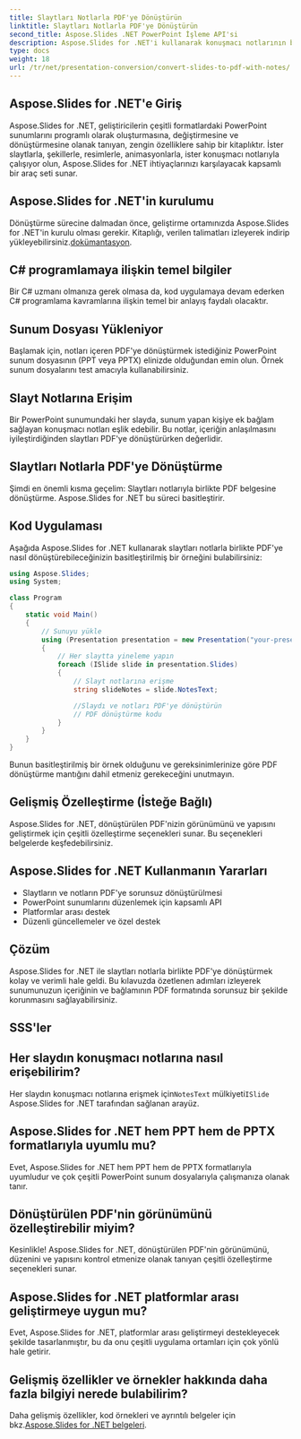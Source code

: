 ```yaml
---
title: Slaytları Notlarla PDF'ye Dönüştürün
linktitle: Slaytları Notlarla PDF'ye Dönüştürün
second_title: Aspose.Slides .NET PowerPoint İşleme API'si
description: Aspose.Slides for .NET'i kullanarak konuşmacı notlarının bulunduğu sunum slaytlarını zahmetsizce PDF'ye dönüştürün. İçeriği ve bağlamı sorunsuz bir şekilde koruyun.
type: docs
weight: 18
url: /tr/net/presentation-conversion/convert-slides-to-pdf-with-notes/
---
```


## Aspose.Slides for .NET'e Giriş

Aspose.Slides for .NET, geliştiricilerin çeşitli formatlardaki PowerPoint sunumlarını programlı olarak oluşturmasına, değiştirmesine ve dönüştürmesine olanak tanıyan, zengin özelliklere sahip bir kitaplıktır. İster slaytlarla, şekillerle, resimlerle, animasyonlarla, ister konuşmacı notlarıyla çalışıyor olun, Aspose.Slides for .NET ihtiyaçlarınızı karşılayacak kapsamlı bir araç seti sunar.

## Aspose.Slides for .NET'in kurulumu

 Dönüştürme sürecine dalmadan önce, geliştirme ortamınızda Aspose.Slides for .NET'in kurulu olması gerekir. Kitaplığı, verilen talimatları izleyerek indirip yükleyebilirsiniz.[dokümantasyon](https://releases.aspose.com/email/net/).

## C# programlamaya ilişkin temel bilgiler

Bir C# uzmanı olmanıza gerek olmasa da, kod uygulamaya devam ederken C# programlama kavramlarına ilişkin temel bir anlayış faydalı olacaktır.

## Sunum Dosyası Yükleniyor

Başlamak için, notları içeren PDF'ye dönüştürmek istediğiniz PowerPoint sunum dosyasının (PPT veya PPTX) elinizde olduğundan emin olun. Örnek sunum dosyalarını test amacıyla kullanabilirsiniz.

## Slayt Notlarına Erişim

Bir PowerPoint sunumundaki her slayda, sunum yapan kişiye ek bağlam sağlayan konuşmacı notları eşlik edebilir. Bu notlar, içeriğin anlaşılmasını iyileştirdiğinden slaytları PDF'ye dönüştürürken değerlidir.

## Slaytları Notlarla PDF'ye Dönüştürme

Şimdi en önemli kısma geçelim: Slaytları notlarıyla birlikte PDF belgesine dönüştürme. Aspose.Slides for .NET bu süreci basitleştirir.

## Kod Uygulaması

Aşağıda Aspose.Slides for .NET kullanarak slaytları notlarla birlikte PDF'ye nasıl dönüştürebileceğinizin basitleştirilmiş bir örneğini bulabilirsiniz:

```csharp
using Aspose.Slides;
using System;

class Program
{
    static void Main()
    {
        // Sunuyu yükle
        using (Presentation presentation = new Presentation("your-presentation.pptx"))
        {
            // Her slaytta yineleme yapın
            foreach (ISlide slide in presentation.Slides)
            {
                // Slayt notlarına erişme
                string slideNotes = slide.NotesText;

                //Slaydı ve notları PDF'ye dönüştürün
                // PDF dönüştürme kodu
            }
        }
    }
}
```

Bunun basitleştirilmiş bir örnek olduğunu ve gereksinimlerinize göre PDF dönüştürme mantığını dahil etmeniz gerekeceğini unutmayın.

## Gelişmiş Özelleştirme (İsteğe Bağlı)

Aspose.Slides for .NET, dönüştürülen PDF'nizin görünümünü ve yapısını geliştirmek için çeşitli özelleştirme seçenekleri sunar. Bu seçenekleri belgelerde keşfedebilirsiniz.

## Aspose.Slides for .NET Kullanmanın Yararları

- Slaytların ve notların PDF'ye sorunsuz dönüştürülmesi
- PowerPoint sunumlarını düzenlemek için kapsamlı API
- Platformlar arası destek
- Düzenli güncellemeler ve özel destek

## Çözüm

Aspose.Slides for .NET ile slaytları notlarla birlikte PDF'ye dönüştürmek kolay ve verimli hale geldi. Bu kılavuzda özetlenen adımları izleyerek sunumunuzun içeriğinin ve bağlamının PDF formatında sorunsuz bir şekilde korunmasını sağlayabilirsiniz.

## SSS'ler

## Her slaydın konuşmacı notlarına nasıl erişebilirim?

 Her slaydın konuşmacı notlarına erişmek için`NotesText` mülkiyeti`ISlide` Aspose.Slides for .NET tarafından sağlanan arayüz.

## Aspose.Slides for .NET hem PPT hem de PPTX formatlarıyla uyumlu mu?

Evet, Aspose.Slides for .NET hem PPT hem de PPTX formatlarıyla uyumludur ve çok çeşitli PowerPoint sunum dosyalarıyla çalışmanıza olanak tanır.

## Dönüştürülen PDF'nin görünümünü özelleştirebilir miyim?

Kesinlikle! Aspose.Slides for .NET, dönüştürülen PDF'nin görünümünü, düzenini ve yapısını kontrol etmenize olanak tanıyan çeşitli özelleştirme seçenekleri sunar.

## Aspose.Slides for .NET platformlar arası geliştirmeye uygun mu?

Evet, Aspose.Slides for .NET, platformlar arası geliştirmeyi destekleyecek şekilde tasarlanmıştır, bu da onu çeşitli uygulama ortamları için çok yönlü hale getirir.

## Gelişmiş özellikler ve örnekler hakkında daha fazla bilgiyi nerede bulabilirim?

 Daha gelişmiş özellikler, kod örnekleri ve ayrıntılı belgeler için bkz.[Aspose.Slides for .NET belgeleri](https://reference.aspose.com/slides/net/).